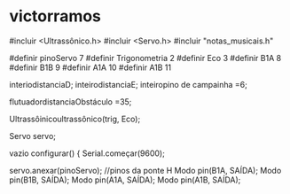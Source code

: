 # victorramos
#incluir <Ultrassônico.h>
#incluir <Servo.h>
#incluir "notas_musicais.h"

#definir pinoServo 7
#definir Trigonometria 2
#definir Eco 3
#definir B1A 8 
#definir B1B 9
#definir A1A 10
#definir A1B 11

interiodistanciaD;
inteirodistanciaE;
inteiropino de campainha =6;

flutuadordistanciaObstáculo =35;

Ultrassôinicoultrassônico(trig, Eco);

Servo servo;

vazio configurar() {
Serial.começar(9600);

servo.anexar(pinoServo);
//pinos da ponte H
Modo pin(B1A, SAÍDA);
Modo pin(B1B, SAÍDA);
Modo pin(A1A, SAÍDA);
Modo pin(A1B, SAÍDA);

